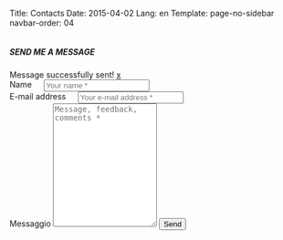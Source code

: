 Title: Contacts
Date: 2015-04-02
Lang: en
Template: page-no-sidebar
navbar-order: 04

<div class="row">
  <div class="twelve columns">
    <div class="wrapcontact">
      <h5>SEND ME A MESSAGE</h5>
      <div class="done">
        <div class="alert-box success">
          Message successfully sent! <a href="" class="close">x</a>
        </div>
      </div>
      <form method="post" action="{{ APIURL }}/sendmail" id="contactform">
        <div class="form">
          <div class="six columns noleftmargin">
            <label>Name</label>
            <input type="text" name="name" class="smoothborder" placeholder="Your name *"/>
          </div>
          <div class="six columns">
            <label>E-mail address</label>
            <input type="text" name="email" class="smoothborder" placeholder="Your e-mail address *"/>
          </div>
          <label>Messaggio</label>
          <textarea name="comment" class="smoothborder ctextarea" rows="14" placeholder="Message, feedback, comments *"></textarea>
          <input type="submit" id="submit" class="readmore" value="Send">
        </div>
      </form>
    </div>
  </div>
</div>
